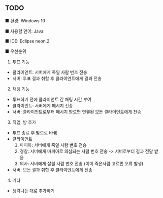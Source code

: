 ## TODO

■ 환경: Windows 10 

■ 사용할 언어: Java

■ IDE: Eclipse neon.2

■ 우선순위
1. 투표 기능
  - 클라이언트: 서버에게 죽일 사람 번호 전송
  - 서버: 투표 결과 취합 후 클라이언트에게 결과 전송

2. 채팅 기능
  - 투표하기 전에 클라이언트 간 채팅 시간 부여
  - 클라이언트: 서버에게 메시지 전송
  - 서버: 클라이언트로부터 메시지 받으면 연결된 모든 클라이언트에게 전송

3. 직업, 밤 추가
  - 투표 종료 후 밤으로 바뀜
  - 클라이언트
    1) 마피아: 서버에게 죽일 사람 번호 전송
    2) 경찰: 서버에게 마피아로 의심되는 사람 번호 전송 -> 서버로부터 결과 전달 받음
    3) 의사: 서버에게 살릴 사람 번호 전송 (이미 죽은사람 고르면 오류 발생)
  - 서버: 모든 결과 취합 후 클라이언트에게 전송

4. 기타
  - 생각나는 대로 추가하기
